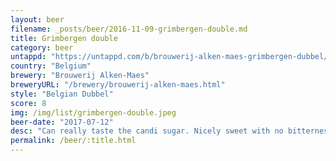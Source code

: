 ```yaml
---
layout: beer
filename: _posts/beer/2016-11-09-grimbergen-double.md
title: Grimbergen double
category: beer
untappd: "https://untappd.com/b/brouwerij-alken-maes-grimbergen-dubbel/7364"
country: "Belgium"
brewery: "Brouwerij Alken-Maes"
breweryURL: "/brewery/brouwerij-alken-maes.html"
style: "Belgian Dubbel"
score: 8
img: /img/list/grimbergen-double.jpeg
beer-date: "2017-07-12"
desc: "Can really taste the candi sugar. Nicely sweet with no bitterness. Surprisingly easy to drink"
permalink: /beer/:title.html
---
```

